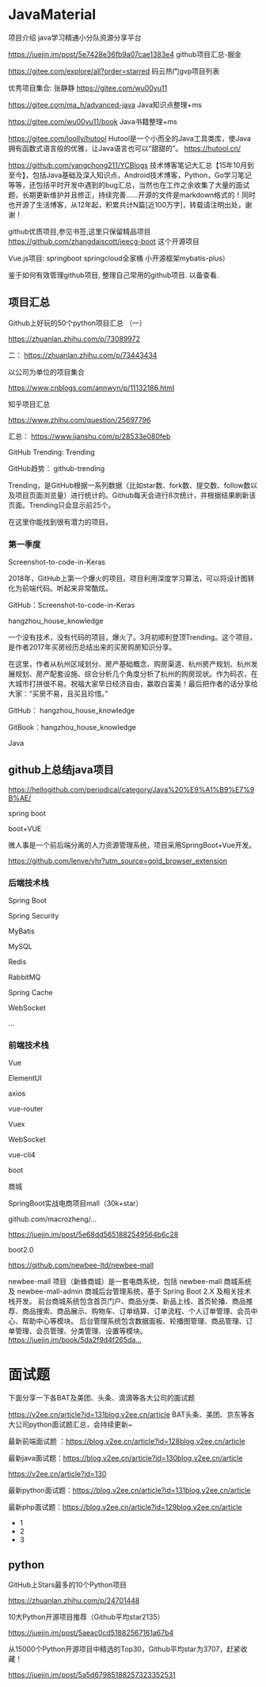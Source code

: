 # JavaMaterial

项目介绍
java学习精通小分队资源分享平台

https://juejin.im/post/5e7428e36fb9a07cae1383e4 github项目汇总-掘金

https://gitee.com/explore/all?order=starred 码云热门gvp项目列表

优秀项目集合: 张静静 https://gitee.com/wu00yu11

https://gitee.com/ma_h/advanced-java Java知识点整理+ms

https://gitee.com/wu00yu11/book Java书籍整理+ms

https://gitee.com/loolly/hutool Hutool是一个小而全的Java工具类库，使Java拥有函数式语言般的优雅，让Java语言也可以“甜甜的”。 https://hutool.cn/

https://github.com/yangchong211/YCBlogs 技术博客笔记大汇总【15年10月到至今】，包括Java基础及深入知识点，Android技术博客，Python，Go学习笔记等等，还包括平时开发中遇到的bug汇总，当然也在工作之余收集了大量的面试题，长期更新维护并且修正，持续完善……开源的文件是markdown格式的！同时也开源了生活博客，从12年起，积累共计N篇[近100万字]，转载请注明出处，谢谢！

github优质项目,参见书签,这里只保留精品项目
https://github.com/zhangdaiscott/jeecg-boot 这个开源项目

Vue.js项目:
springboot springcloud全家桶
小开源框架mybatis-plus）

鉴于如何有效管理github项目, 整理自己常用的github项目. 以备查看.

## 项目汇总

Github上好玩的50个python项目汇总 （一）

https://zhuanlan.zhihu.com/p/73089972

二： https://zhuanlan.zhihu.com/p/73443434

以公司为单位的项目集合

https://www.cnblogs.com/annwyn/p/11132186.html

知乎项目汇总

https://www.zhihu.com/question/25697796

汇总： https://www.jianshu.com/p/28533e080feb

GitHub Trending: Trending

GitHub趋势： github-trending

Trending，是GitHub根据一系列数据（比如star数、fork数、提交数、follow数以及项目页面浏览量）进行统计的。Github每天会进行8次统计，并根据结果刷新该页面。Trending只会显示前25个。

在这里你能找到很有潜力的项目。

### 第一季度

Screenshot-to-code-in-Keras

2018年，GitHub上第一个爆火的项目。项目利用深度学习算法，可以将设计图转化为前端代码。听起来非常酷炫。

GitHub：Screenshot-to-code-in-Keras

hangzhou_house_knowledge

一个没有技术，没有代码的项目，爆火了。3月初顺利登顶Trending。这个项目，是作者2017年买房经历总结出来的买房购房知识分享。

在这里，作者从杭州区域划分、房产基础概念、购房渠道、杭州房产规划、杭州发展规划、房产配套设施、综合分析几个角度分析了杭州的购房现状。作为码农，在大城市打拼很不易。祝福大家早日经济自由，赢取白富美！最后把作者的话分享给大家：“买房不易，且买且珍惜。”

GitHub： hangzhou_house_knowledge

GitBook：hangzhou_house_knowledge

Java

## github上总结java项目

https://hellogithub.com/periodical/category/Java%20%E9%A1%B9%E7%9B%AE/

spring boot

boot+VUE

微人事是一个前后端分离的人力资源管理系统，项目采用SpringBoot+Vue开发。

https://github.com/lenve/vhr?utm_source=gold_browser_extension

### 后端技术栈

Spring Boot

Spring Security

MyBatis

MySQL

Redis

RabbitMQ

Spring Cache

WebSocket

...

### 前端技术栈

Vue

ElementUI

axios

vue-router

Vuex

WebSocket

vue-cli4

boot

商城

SpringBoot实战电商项目mall（30k+star）

github.com/macrozheng/…

https://juejin.im/post/5e68dd5651882549564b6c28

boot2.0

https://github.com/newbee-ltd/newbee-mall

newbee-mall 项目（新蜂商城）是一套电商系统，包括 newbee-mall 商城系统及 newbee-mall-admin 商城后台管理系统，基于 Spring Boot 2.X 及相关技术栈开发。 前台商城系统包含首页门户、商品分类、新品上线、首页轮播、商品推荐、商品搜索、商品展示、购物车、订单结算、订单流程、个人订单管理、会员中心、帮助中心等模块。 后台管理系统包含数据面板、轮播图管理、商品管理、订单管理、会员管理、分类管理、设置等模块。 https://juejin.im/book/5da2f9d4f265da…


# 面试题

下面分享一下各BAT及美团、头条、滴滴等各大公司的面试题

https://v2ee.cn/article?id=131blog.v2ee.cn/article   BAT头条、美团、京东等各大公司python面试题汇总，会持续更新~


最新前端面试题 ：https://blog.v2ee.cn/article?id=128blog.v2ee.cn/article



最新java面试题：https://blog.v2ee.cn/article?id=130blog.v2ee.cn/article

https://v2ee.cn/article?id=130



最新python面试题：https://blog.v2ee.cn/article?id=131blog.v2ee.cn/article



最新php面试题：https://blog.v2ee.cn/article?id=129blog.v2ee.cn/article



- 1
- 2
- 3

## python

GitHub上Stars最多的10个Python项目

https://zhuanlan.zhihu.com/p/24701448

10大Python开源项目推荐（Github平均star2135）

https://juejin.im/post/5aeac0cd51882567161a67b4

从15000个Python开源项目中精选的Top30，Github平均star为3707，赶紧收藏！

https://juejin.im/post/5a5d67985188257323352531

